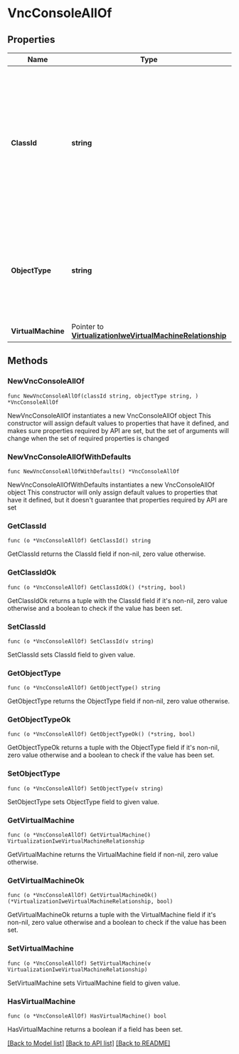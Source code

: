 # VncConsoleAllOf

## Properties

Name | Type | Description | Notes
------------ | ------------- | ------------- | -------------
**ClassId** | **string** | The fully-qualified name of the instantiated, concrete type. This property is used as a discriminator to identify the type of the payload when marshaling and unmarshaling data. | [default to "vnc.Console"]
**ObjectType** | **string** | The fully-qualified name of the instantiated, concrete type. The value should be the same as the &#39;ClassId&#39; property. | [default to "vnc.Console"]
**VirtualMachine** | Pointer to [**VirtualizationIweVirtualMachineRelationship**](virtualization.IweVirtualMachine.Relationship.md) |  | [optional] 

## Methods

### NewVncConsoleAllOf

`func NewVncConsoleAllOf(classId string, objectType string, ) *VncConsoleAllOf`

NewVncConsoleAllOf instantiates a new VncConsoleAllOf object
This constructor will assign default values to properties that have it defined,
and makes sure properties required by API are set, but the set of arguments
will change when the set of required properties is changed

### NewVncConsoleAllOfWithDefaults

`func NewVncConsoleAllOfWithDefaults() *VncConsoleAllOf`

NewVncConsoleAllOfWithDefaults instantiates a new VncConsoleAllOf object
This constructor will only assign default values to properties that have it defined,
but it doesn't guarantee that properties required by API are set

### GetClassId

`func (o *VncConsoleAllOf) GetClassId() string`

GetClassId returns the ClassId field if non-nil, zero value otherwise.

### GetClassIdOk

`func (o *VncConsoleAllOf) GetClassIdOk() (*string, bool)`

GetClassIdOk returns a tuple with the ClassId field if it's non-nil, zero value otherwise
and a boolean to check if the value has been set.

### SetClassId

`func (o *VncConsoleAllOf) SetClassId(v string)`

SetClassId sets ClassId field to given value.


### GetObjectType

`func (o *VncConsoleAllOf) GetObjectType() string`

GetObjectType returns the ObjectType field if non-nil, zero value otherwise.

### GetObjectTypeOk

`func (o *VncConsoleAllOf) GetObjectTypeOk() (*string, bool)`

GetObjectTypeOk returns a tuple with the ObjectType field if it's non-nil, zero value otherwise
and a boolean to check if the value has been set.

### SetObjectType

`func (o *VncConsoleAllOf) SetObjectType(v string)`

SetObjectType sets ObjectType field to given value.


### GetVirtualMachine

`func (o *VncConsoleAllOf) GetVirtualMachine() VirtualizationIweVirtualMachineRelationship`

GetVirtualMachine returns the VirtualMachine field if non-nil, zero value otherwise.

### GetVirtualMachineOk

`func (o *VncConsoleAllOf) GetVirtualMachineOk() (*VirtualizationIweVirtualMachineRelationship, bool)`

GetVirtualMachineOk returns a tuple with the VirtualMachine field if it's non-nil, zero value otherwise
and a boolean to check if the value has been set.

### SetVirtualMachine

`func (o *VncConsoleAllOf) SetVirtualMachine(v VirtualizationIweVirtualMachineRelationship)`

SetVirtualMachine sets VirtualMachine field to given value.

### HasVirtualMachine

`func (o *VncConsoleAllOf) HasVirtualMachine() bool`

HasVirtualMachine returns a boolean if a field has been set.


[[Back to Model list]](../README.md#documentation-for-models) [[Back to API list]](../README.md#documentation-for-api-endpoints) [[Back to README]](../README.md)


